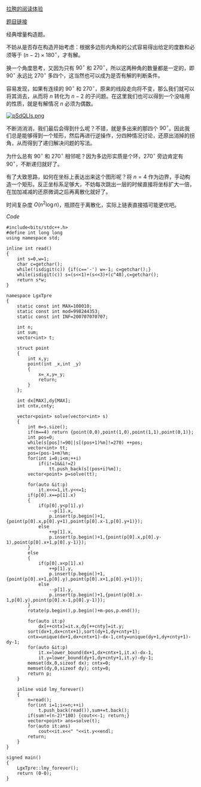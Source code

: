 [拉胯的阅读体验](https://www.cnblogs.com/LittleTwoawa/p/17073888.html)

[题目链接](https://www.luogu.com.cn/problem/AT_cf16_exhibition_final_i)

经典增量构造题。

不妨从是否存在构造开始考虑：根据多边形内角和的公式容易得出给定的度数和必须等于 $(n-2) \times 180^{\circ}$，才有解。

换一个角度思考，又因为只有 $90^{\circ}$ 和 $270^{\circ}$，所以这两种角的数量都是一定的，即 $90^{\circ}$ 永远比 $270^{\circ}$ 多四个，这当然也可以成为是否有解的判断条件。

容易发现，如果有连续的 $90^{\circ}$ 和 $270^{\circ}$，原来的线段走向将不变，那么我们就可以将其消去，从而将 $n$ 转化为 $n-2$ 的子问题。在这里我们也可以得到一个没啥用的性质，就是有解情况 $n$ 必须为偶数。

[![pSdQLIs.png](https://s1.ax1x.com/2023/01/29/pSdQLIs.png)](https://imgse.com/i/pSdQLIs)

不断消消消，我们最后会得到什么呢？不错，就是多出来的那四个 $90^{\circ}$。因此我们总是能够得到一个矩形，然后再进行逆操作，分四种情况讨论，还原出消掉的拐角，从而得到了递归解决问题的写法。

为什么总有 $90^{\circ}$ 和 $270^{\circ}$ 相邻呢？因为多边形实质是个环，$270^{\circ}$ 旁边肯定有 $90^{\circ}$，不断递归就好了。

有了大致思路，如何在坐标上表达出来这个图形呢？将 $n=4$ 作为边界，手动构造一个矩形。反正坐标系足够大，不妨每次跳出一层的时候直接将坐标扩大一倍，在加加减减的还原微调之后再离散化就好了。

时间复杂度 $O(n^2 \log n)$，瓶颈在于离散化，实际上链表直接插可能更优吧。

$Code$
```
#include<bits/stdc++.h>
#define int long long
using namespace std;

inline int read()
{
	int s=0,w=1;
	char c=getchar();
	while(!isdigit(c)) {if(c=='-') w=-1; c=getchar();}
	while(isdigit(c)) s=(s<<1)+(s<<3)+(c^48),c=getchar();
	return s*w;
}

namespace LgxTpre
{
	static const int MAX=100010;
	static const int mod=998244353;
	static const int INF=200707070707;
	
	int n;
	int sum;
	vector<int> t;
	
	struct point
	{
		int x,y;
		point(int _x,int _y)
		{
			x=_x,y=_y;
			return;
		}
	};
	
	int dx[MAX],dy[MAX];
	int cntx,cnty;
	
	vector<point> solve(vector<int> s)
	{
		int m=s.size();
		if(m==4) return {point(0,0),point(1,0),point(1,1),point(0,1)};
		int pos=0;
		while(s[pos]!=90||s[(pos+1)%m]!=270) ++pos;
		vector<int> tt;
		pos=(pos-1+m)%m;
		for(int i=0;i<m;++i)
			if(i!=1&&i!=2)
				tt.push_back(s[(pos+i)%m]);
		vector<point> p=solve(tt);
		
		for(auto &it:p)
			it.x<<=1,it.y<<=1;
		if(p[0].x==p[1].x)
		{
			if(p[0].y<p[1].y)
				--p[1].x,
				p.insert(p.begin()+1,{point(p[0].x,p[0].y+1),point(p[0].x-1,p[0].y+1)});
			else
				++p[1].x,
				p.insert(p.begin()+1,{point(p[0].x,p[0].y-1),point(p[0].x+1,p[0].y-1)});
		}
		else
		{
			if(p[0].x<p[1].x)
				++p[1].y,
				p.insert(p.begin()+1,{point(p[0].x+1,p[0].y),point(p[0].x+1,p[0].y+1)});
			else
				--p[1].y,
				p.insert(p.begin()+1,{point(p[0].x-1,p[0].y),point(p[0].x-1,p[0].y-1)});
		}
		rotate(p.begin(),p.begin()+m-pos,p.end());
		
		for(auto it:p)
			dx[++cntx]=it.x,dy[++cnty]=it.y;
		sort(dx+1,dx+cntx+1),sort(dy+1,dy+cnty+1);
		cntx=unique(dx+1,dx+cntx+1)-dx-1,cnty=unique(dy+1,dy+cnty+1)-dy-1;
		for(auto &it:p)
			it.x=lower_bound(dx+1,dx+cntx+1,it.x)-dx-1,
			it.y=lower_bound(dy+1,dy+cnty+1,it.y)-dy-1;
		memset(dx,0,sizeof dx); cntx=0;
		memset(dy,0,sizeof dy); cnty=0;
		return p;
	}
	
	inline void lmy_forever()
	{
		n=read();
		for(int i=1;i<=n;++i)
			t.push_back(read()),sum+=t.back();
		if(sum!=(n-2)*180) {cout<<-1; return;}
		vector<point> ans=solve(t);
		for(auto it:ans)
			cout<<it.x<<" "<<it.y<<endl;
		return;
	}
}

signed main()
{
	LgxTpre::lmy_forever();
	return (0-0);
}
```